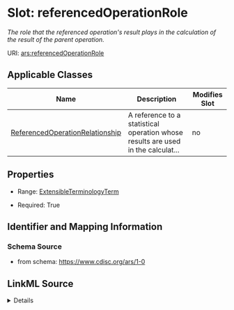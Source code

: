 # Slot: referencedOperationRole


_The role that the referenced operation's result plays in the calculation of the result of the parent operation._



URI: [ars:referencedOperationRole](https://www.cdisc.org/ars/1-0/referencedOperationRole)



<!-- no inheritance hierarchy -->




## Applicable Classes

| Name | Description | Modifies Slot |
| --- | --- | --- |
[ReferencedOperationRelationship](ReferencedOperationRelationship.md) | A reference to a statistical operation whose results are used in the calculat... |  no  |







## Properties

* Range: [ExtensibleTerminologyTerm](ExtensibleTerminologyTerm.md)

* Required: True





## Identifier and Mapping Information







### Schema Source


* from schema: https://www.cdisc.org/ars/1-0




## LinkML Source

<details>
```yaml
name: referencedOperationRole
description: The role that the referenced operation's result plays in the calculation
  of the result of the parent operation.
from_schema: https://www.cdisc.org/ars/1-0
rank: 1000
alias: referencedOperationRole
domain_of:
- ReferencedOperationRelationship
range: ExtensibleTerminologyTerm
required: true
any_of:
- range: OperationRole
- range: SponsorOperationRole

```
</details>